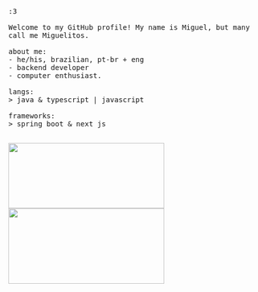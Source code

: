 <p float="left">
  <p float="left">
    <samp>
      :3
      <br>
      <br>
      Welcome to my GitHub profile! My name is Miguel, but many call me Miguelitos.
      <br>
      <br>
      about me:<br>
            - he/his, brazilian, pt-br + eng<br>
            - backend developer<br>
            - computer enthusiast.<br>
      <br>
      langs:<br>
          > java & typescript | javascript
      <br>
      <br>
      frameworks:<br>
          > spring boot & next js
      <br>
      <br>
    </samp>
  </p>
   <div align="start">
    <img height="130em" width="310px" src="https://github-readme-stats.vercel.app/api?username=MiguelSperle&show_icons=true&theme=dark&include_all_commits=true&count_private=true"/>
    <br>
    <img height="150em" width="310px" src="https://github-readme-stats.vercel.app/api/top-langs/?username=MiguelSperle&layout=compact&langs_count=7&theme=dark"/>
  </div>
</p>
